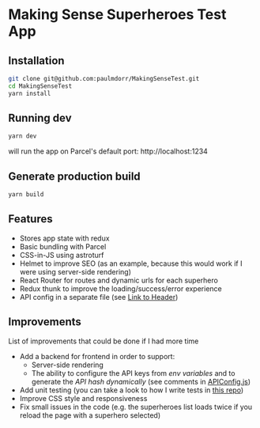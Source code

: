 # Making Sense Superheroes Test App

## Installation

```bash
git clone git@github.com:paulmdorr/MakingSenseTest.git
cd MakingSenseTest
yarn install
```

## Running dev

```bash
yarn dev
```

will run the app on Parcel's default port: http://localhost:1234

## Generate production build

```bash
yarn build
```

## Features

- Stores app state with redux
- Basic bundling with Parcel
- CSS-in-JS using astroturf
- Helmet to improve SEO (as an example, because this would work if I were using server-side rendering)
- React Router for routes and dynamic urls for each superhero
- Redux thunk to improve the loading/success/error experience
- API config in a separate file (see [Link to Header](#improvements))

## Improvements

List of improvements that could be done if I had more time

- Add a backend for frontend in order to support:
  - Server-side rendering
  - The ability to configure the API keys from *env variables* and to generate the *API hash dynamically* (see comments in [APIConfig.js](src/config/APIConfig.js))
- Add unit testing (you can take a look to how I write tests in [this repo](https://github.com/paulmdorr/BrandsAPI/tree/master/src/Repositories/tests))
- Improve CSS style and responsiveness
- Fix small issues in the code (e.g. the superheroes list loads twice if you reload the page with a superhero selected)